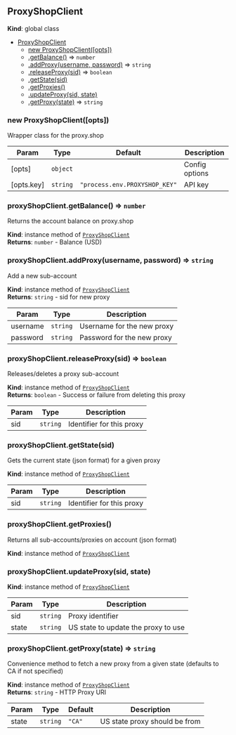 <a name="ProxyShopClient"></a>

## ProxyShopClient
**Kind**: global class  

* [ProxyShopClient](#ProxyShopClient)
    * [new ProxyShopClient([opts])](#new_ProxyShopClient_new)
    * [.getBalance()](#ProxyShopClient+getBalance) ⇒ <code>number</code>
    * [.addProxy(username, password)](#ProxyShopClient+addProxy) ⇒ <code>string</code>
    * [.releaseProxy(sid)](#ProxyShopClient+releaseProxy) ⇒ <code>boolean</code>
    * [.getState(sid)](#ProxyShopClient+getState)
    * [.getProxies()](#ProxyShopClient+getProxies)
    * [.updateProxy(sid, state)](#ProxyShopClient+updateProxy)
    * [.getProxy(state)](#ProxyShopClient+getProxy) ⇒ <code>string</code>

<a name="new_ProxyShopClient_new"></a>

### new ProxyShopClient([opts])
Wrapper class for the proxy.shop


| Param | Type | Default | Description |
| --- | --- | --- | --- |
| [opts] | <code>object</code> |  | Config options |
| [opts.key] | <code>string</code> | <code>&quot;process.env.PROXYSHOP_KEY&quot;</code> | API key |

<a name="ProxyShopClient+getBalance"></a>

### proxyShopClient.getBalance() ⇒ <code>number</code>
Returns the account balance on proxy.shop

**Kind**: instance method of [<code>ProxyShopClient</code>](#ProxyShopClient)  
**Returns**: <code>number</code> - Balance (USD)  
<a name="ProxyShopClient+addProxy"></a>

### proxyShopClient.addProxy(username, password) ⇒ <code>string</code>
Add a new sub-account

**Kind**: instance method of [<code>ProxyShopClient</code>](#ProxyShopClient)  
**Returns**: <code>string</code> - sid for new proxy  

| Param | Type | Description |
| --- | --- | --- |
| username | <code>string</code> | Username for the new proxy |
| password | <code>string</code> | Password for the new proxy |

<a name="ProxyShopClient+releaseProxy"></a>

### proxyShopClient.releaseProxy(sid) ⇒ <code>boolean</code>
Releases/deletes a proxy sub-account

**Kind**: instance method of [<code>ProxyShopClient</code>](#ProxyShopClient)  
**Returns**: <code>boolean</code> - Success or failure from deleting this proxy  

| Param | Type | Description |
| --- | --- | --- |
| sid | <code>string</code> | Identifier for this proxy |

<a name="ProxyShopClient+getState"></a>

### proxyShopClient.getState(sid)
Gets the current state (json format) for a given proxy

**Kind**: instance method of [<code>ProxyShopClient</code>](#ProxyShopClient)  

| Param | Type | Description |
| --- | --- | --- |
| sid | <code>string</code> | Identifier for this proxy |

<a name="ProxyShopClient+getProxies"></a>

### proxyShopClient.getProxies()
Returns all sub-accounts/proxies on account (json format)

**Kind**: instance method of [<code>ProxyShopClient</code>](#ProxyShopClient)  
<a name="ProxyShopClient+updateProxy"></a>

### proxyShopClient.updateProxy(sid, state)
**Kind**: instance method of [<code>ProxyShopClient</code>](#ProxyShopClient)  

| Param | Type | Description |
| --- | --- | --- |
| sid | <code>string</code> | Proxy identifier |
| state | <code>string</code> | US state to update the proxy to use |

<a name="ProxyShopClient+getProxy"></a>

### proxyShopClient.getProxy(state) ⇒ <code>string</code>
Convenience method to fetch a new proxy from a given state (defaults to CA if not specified)

**Kind**: instance method of [<code>ProxyShopClient</code>](#ProxyShopClient)  
**Returns**: <code>string</code> - HTTP Proxy URI  

| Param | Type | Default | Description |
| --- | --- | --- | --- |
| state | <code>string</code> | <code>&quot;CA&quot;</code> | US state proxy should be from |

